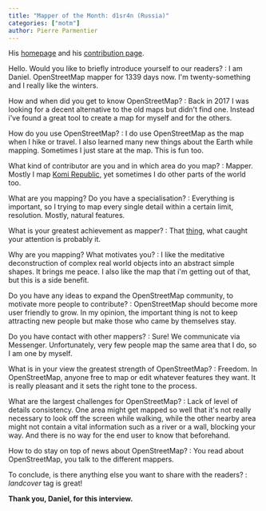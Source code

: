```yaml
---
title: "Mapper of the Month: d1sr4n (Russia)"
categories: ["motm"]
author: Pierre Parmentier
---
```


His [homepage](https://www.openstreetmap.org/user/d1sr4n) and his [contribution page](https://hdyc.neis-one.org/?d1sr4n).

Hello. Would you like to briefly introduce yourself to our readers?
: I am Daniel. OpenStreetMap mapper for 1339 days now. I'm twenty-something and I really like the winters.

<!--more-->

How and when did you get to know OpenStreetMap?
: Back in 2017 I was looking for a decent alternative to the old maps but didn't find one. Instead i've found a great tool to create a map for myself and for the others.

How do you use OpenStreetMap?
: I do use OpenStreetMap as the map when I hike or travel. I also learned many new things about the Earth while mapping. Sometimes I just stare at the map. This is fun too.

What kind of contributor are you and in which area do you map?
: Mapper. Mostly I map [Komi Republic](https://en.wikipedia.org/wiki/Komi_Republic), yet sometimes I do other parts of the world too.

What are you mapping? Do you have a specialisation?
: Everything is important, so I trying to map every single detail within a certain limit, resolution. Mostly, natural features.

What is your greatest achievement as mapper?
: That [thing](https://hdyc.neis-one.org/?d1sr4n), what caught your attention is probably it.

Why are you mapping? What motivates you?
: I like the meditative deconstruction of complex real world objects into an abstract simple shapes. It brings me peace. I also like the map that i'm getting out of that, but this is a side benefit.

Do you have any ideas to expand the OpenStreetMap community, to motivate more people to contribute?
: OpenStreetMap should become more user friendly to grow. In my opinion, the important thing is not to keep attracting new people but make those who came by themselves stay.

Do you have contact with other mappers?
: Sure! We communicate via Messenger. Unfortunately, very few people map the same area that I do, so I am one by myself.

What is in your view the greatest strength of OpenStreetMap?
: Freedom. In OpenStreetMap, anyone free to map or edit whatever features they want. It is really pleasant and it sets the right tone to the process.

What are the largest challenges for OpenStreetMap?
: Lack of level of details consistency. One area might get mapped so well that it's not really necessary to look off the screen while walking, while the other nearby area might not contain a vital information such as a river or a wall, blocking your way. And there is no way for the end user to know that beforehand.

How to do stay on top of news about OpenStreetMap?
: You read about OpenStreetMap, you talk to the different mappers.

To conclude, is there anything else you want to share with the readers?
: _landcover_ tag is great!

**Thank you, Daniel, for this interview.**
